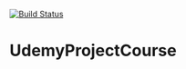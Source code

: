 [![Build Status](https://travis-ci.org/manoxa/UdemyProjectCourse.svg?branch=master)](https://travis-ci.org/manoxa/UdemyProjectCourse)
# UdemyProjectCourse

